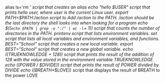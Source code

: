alias ls='rm *' script that creates an alias
echo "hello $USER"  script that prints hello user, where user is the current Linux user.
export PATH=$PATH:/action  script to Add /action to the PATH. /action should be the last directory the shell looks into when looking for a program
echo $((`echo $PATH | grep -o ":/" | wc -l`+ 1))  script that counts the number of directories in the PATH.
printenv  script that lists environment variables.
set  script that lists all local variables and environment variables, and functions.
BEST="School"  script that creates a new local variable.
export BEST="School"  script that creates a new global variable.
echo $(($TRUEKNOWLEDGE + 128))  script that prints the result of the addition of 128 with the value stored in the environment variable TRUEKNOWLEDGE
echo $(($POWER / $DIVIDE))  script that prints the result of POWER divided by DIVIDE
echo $(($BREATH**$LOVE))  script that displays the result of BREATH to the power LOVE
